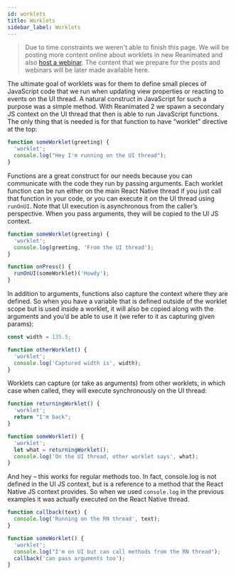 ```yaml
---
id: worklets
title: Worklets
sidebar_label: Worklets
---
```


> Due to time constraints we weren't able to finish this page.
> We will be posting more content online about worklets in new Reanimated and also [host a webinar](https://swmansion.com/academy).
> The content that we prepare for the posts and webinars will be later made available here.


The ultimate goal of worklets was for them to define small pieces of JavaScript code that we run when updating view properties or reacting to events on the UI thread. A natural construct in JavaScript for such a purpose was a simple method. With Reanimated 2 we spawn a secondary JS context on the UI thread that then is able to run JavaScript functions. The only thing that is needed is for that function to have “worklet” directive at the top:

```js
function someWorklet(greeting) {
  'worklet';
  console.log("Hey I'm running on the UI thread");
}
```

Functions are a great construct for our needs because you can communicate with the code they run by passing arguments. Each worklet function can be run either on the main React Native thread if you just call that function in your code, or you can execute it on the UI thread using `runOnUI`. Note that UI execution is asynchronous from the caller’s perspective. When you pass arguments, they will be copied to the UI JS context.

```js
function someWorklet(greeting) {
  'worklet';
  console.log(greeting, 'From the UI thread');
}

function onPress() {
  runOnUI(someWorklet)('Howdy');
}
```

In addition to arguments, functions also capture the context where they are defined. So when you have a variable that is defined outside of the worklet scope but is used inside a worklet, it will also be copied along with the arguments and you’d be able to use it (we refer to it as capturing given params):

```js
const width = 135.5;

function otherWorklet() {
  'worklet';
  console.log('Captured width is', width);
}
```

Worklets can capture (or take as arguments) from other worklets, in which case when called, they  will execute synchronously on the UI thread:

```js
function returningWorklet() {
  'worklet';
  return "I'm back";
}

function someWorklet() {
  'worklet';
  let what = returningWorklet();
  console.log('On the UI thread, other worklet says', what);
}
```

And hey – this works for regular methods too. In fact, console.log is not defined in the UI JS context, but is a reference to a method that the React Native JS context provides. So when we used `console.log` in the previous examples it was actually executed on the React Native thread.

```js
function callback(text) {
  console.log('Running on the RN thread', text);
}

function someWorklet() {
  'worklet';
  console.log("I'm on UI but can call methods from the RN thread");
  callback('can pass arguments too');
}
```
